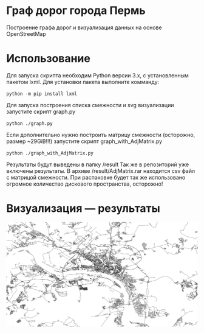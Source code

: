 # Граф дорог города Пермь
Построение графа дорог и визуализация данных на основе OpenStreetMap
# Использование
Для запуска скрипта необходим Python версии 3.x, с установленным пакетом lxml.
Для установки пакета выполните комманду:
```
python -m pip install lxml
```
Для запуска построения списка смежности и svg визуализации запустите скрипт graph.py
```
python ./graph.py
```
Если дополнительно нужно построить матрицу смежности (осторожно, размер ~29GiB!!!) запустите скрипт graph_with_AdjMatrix.py
```
python ./graph_with_AdjMatrix.py
```
Результаты будут выведены в папку /result
Так же в репозиторий уже включены результаты. В архиве /result/AdjMatrix.rar находится csv файл с матрицой смежности.
При распаковке будет так же использовано огромное количество дискового пространства, осторожно!
# Визуализация — результаты
![graph](jpg/map.jpg)
